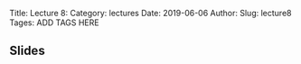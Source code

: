 Title: Lecture 8:
Category: lectures
Date: 2019-06-06
Author: 
Slug: lecture8
Tages: ADD TAGS HERE


## Slides